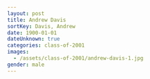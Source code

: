 ```yaml
---
layout: post
title: Andrew Davis
sortKey: Davis, Andrew
date: 1900-01-01
dateUnknown: true
categories: class-of-2001
images:
  - /assets/class-of-2001/andrew-davis-1.jpg
gender: male
---
```

